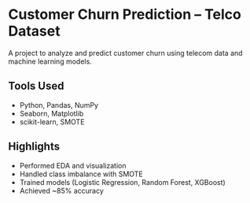 
# Customer Churn Prediction – Telco Dataset

A project to analyze and predict customer churn using telecom data and machine learning models.

## Tools Used
- Python, Pandas, NumPy
- Seaborn, Matplotlib
- scikit-learn, SMOTE

## Highlights
- Performed EDA and visualization
- Handled class imbalance with SMOTE
- Trained models (Logistic Regression, Random Forest, XGBoost)
- Achieved ~85% accuracy
